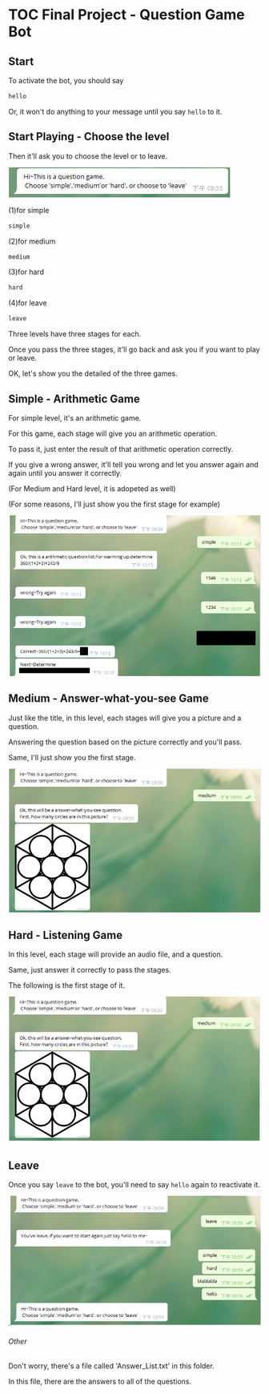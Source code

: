 # TOC Final Project - Question Game Bot



## Start

To activate the bot, you should say 

```sh
hello
```
Or, it won't do anything to your message until you say `hello` to it.

## Start Playing - Choose the level

Then it'll ask you to choose the level or to leave.

![start](./img/start.png)

(1)for simple 

```sh
simple
```

(2)for medium

```sh
medium
```

(3)for hard
```sh
hard
```

(4)for leave

```sh
leave
```


Three levels have three stages for each.

Once you pass the three stages, it'll go back and ask you if you want to play or leave.

OK, let's show you the detailed of the three games.

## Simple - Arithmetic Game

For simple level, it's an arithmetic game.

For this game, each stage will give you an arithmetic operation. 

To pass it, just enter the result of that arithmetic operation correctly.

If you give a wrong answer, it'll tell you wrong and let you answer again and again until you answer it correctly.

(For Medium and Hard level, it is adopeted as well)

(For some reasons, I'll just show you the first stage for example)

![Simple1](./img/sim_eg.png)


## Medium - Answer-what-you-see Game

Just like the title, in this level, each stages will give you a picture and a question.

Answering the question based on the picture correctly and you'll pass.

Same, I'll just show you the first stage.

![m1](./img/m_1.png)

## Hard - Listening Game

In this level, each stage will provide an audio file, and a question.

Same, just answer it correctly to pass the stages.

The following is the first stage of it.

![h1](./img/h1.png)

## Leave

Once you say `leave` to the bot, you'll need to say `hello` again to reactivate it.

![leave](./img/leave.png)


###### Other

Don't worry, there's a file called 'Answer_List.txt' in this folder. 

In this file, there are the answers to all of the questions.







